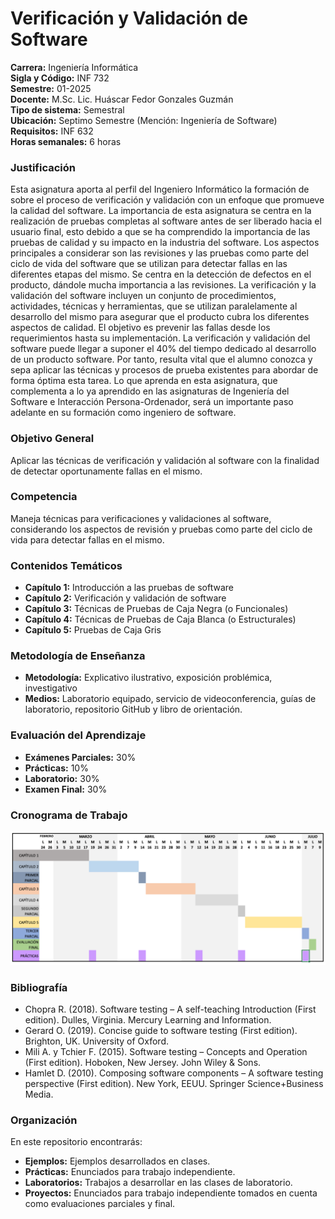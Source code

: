 # Verificación y Validación de Software 

**Carrera:** Ingeniería Informática  
**Sigla y Código:** INF 732  
**Semestre:** 01-2025  
**Docente:** M.Sc. Lic. Huáscar Fedor Gonzales Guzmán  
**Tipo de sistema:** Semestral  
**Ubicación:** Septimo Semestre (Mención: Ingeniería de Software)  
**Requisitos:** INF 632  
**Horas semanales:** 6 horas  

### Justificación
Esta asignatura aporta al perfil del Ingeniero Informático la formación de sobre el proceso de verificación y validación con un enfoque que promueve la calidad del software. La importancia de esta asignatura se centra en la realización de pruebas completas al software antes de ser liberado hacia el usuario final, esto debido a que se ha comprendido la importancia de las pruebas de calidad y su impacto en la industria del software. Los aspectos principales a considerar son las revisiones y las pruebas como parte del ciclo de vida del software que se utilizan para detectar fallas en las diferentes etapas del mismo. Se centra en la detección de defectos en el producto, dándole mucha importancia a las revisiones. La verificación y la validación del software incluyen un conjunto de procedimientos, actividades, técnicas y herramientas, que se utilizan paralelamente al desarrollo del mismo para asegurar que el producto cubra los diferentes aspectos de calidad. El objetivo es prevenir las fallas desde los requerimientos hasta su implementación.
La verificación y validación del software puede llegar a suponer el 40% del tiempo dedicado al desarrollo de un producto software. Por tanto, resulta vital que el alumno conozca y sepa aplicar las técnicas y procesos de prueba existentes para abordar de forma óptima esta tarea. Lo que aprenda en esta asignatura, que complementa a lo ya aprendido en las asignaturas de Ingeniería del Software e Interacción Persona-Ordenador, será un importante paso adelante en su formación como ingeniero de software.

### Objetivo General
Aplicar las técnicas de verificación y validación al software con la finalidad de detectar oportunamente fallas en el mismo.

### Competencia
Maneja técnicas para verificaciones y validaciones al software, considerando los aspectos de revisión y pruebas como parte del ciclo de vida para detectar fallas en el mismo.

### Contenidos Temáticos
- **Capítulo 1:** Introducción a las pruebas de software
- **Capítulo 2:** Verificación y validación de software
- **Capítulo 3:** Técnicas de Pruebas de Caja Negra (o Funcionales)
- **Capítulo 4:** Técnicas de Pruebas de Caja Blanca (o Estructurales)
- **Capítulo 5:** Pruebas de Caja Gris

### Metodología de Enseñanza
- **Metodología:** Explicativo ilustrativo, exposición problémica, investigativo
- **Medios:** Laboratorio equipado, servicio de videoconferencia, guías de laboratorio, repositorio GitHub y libro de orientación.

### Evaluación del Aprendizaje
- **Exámenes Parciales:** 30%
- **Prácticas:** 10%
- **Laboratorio:** 30%
- **Examen Final:** 30%

### Cronograma de Trabajo
![Imagen del cronograma](./imagenes/inf732-cronograma.png)

### Bibliografía
- Chopra R. (2018). Software testing – A self-teaching Introduction (First edition). Dulles, Virginia. Mercury Learning and Information.
- Gerard O. (2019). Concise guide to software testing (First edition). Brighton, UK. University of Oxford.
- Mili A. y Tchier F. (2015). Software testing – Concepts and Operation (First edition). Hoboken, New Jersey. John Wiley & Sons.
- Hamlet D. (2010). Composing software components – A software testing perspective (First edition). New York, EEUU. Springer Science+Business Media.

### Organización
En este repositorio encontrarás:
- **Ejemplos:** Ejemplos desarrollados en clases.
- **Prácticas:** Enunciados para trabajo independiente.
- **Laboratorios:** Trabajos a desarrollar en las clases de laboratorio.
- **Proyectos:** Enunciados para trabajo independiente tomados en cuenta como evaluaciones parciales y final.